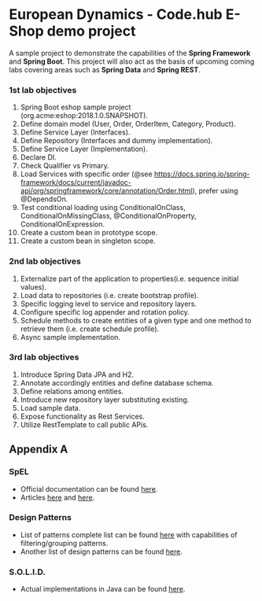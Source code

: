 # European Dynamics - Code.hub E-Shop demo project
A sample project to demonstrate the capabilities of the **Spring Framework** and **Spring Boot**. This project will also act as the basis of upcoming coming labs covering areas such as **Spring Data** and **Spring REST**.

###  1st lab objectives
1. Spring Boot eshop sample project (org.acme:eshop:2018.1.0.SNAPSHOT).
2. Define domain model (User, Order, OrderItem, Category, Product).
3. Define Service Layer (Interfaces).
4. Define Repository (Interfaces and dummy implementation).
5. Define Service Layer (Implementation).
6. Declare DI.
7. Check Qualifier vs Primary.
8. Load Services with specific order (@see https://docs.spring.io/spring-framework/docs/current/javadoc-api/org/springframework/core/annotation/Order.html), prefer using @DependsOn.
9. Test conditional loading using ConditionalOnClass, ConditionalOnMissingClass, @ConditionalOnProperty, ConditionalOnExpression.
10. Create a custom bean in prototype scope.
11. Create a custom bean in singleton scope.

###  2nd lab objectives
1. Externalize part of the application to properties(i.e. sequence initial values).
2. Load data to repositories (i.e. create bootstrap profile).
3. Specific logging level to service and repository layers.
4. Configure specific log appender and rotation policy.
5. Schedule methods to create entities of a given type and one method to retrieve them (i.e. create schedule profile).
6. Async sample implementation.

###  3rd lab objectives
1. Introduce Spring Data JPA and H2.
2. Annotate accordingly entities and define database schema.
3. Define relations among entities.
4. Introduce new repository layer substituting existing.
5. Load sample data.
6. Expose functionality as Rest Services.
7. Utilize RestTemplate to call public APis.


##  Appendix A
### SpEL
- Official documentation can be found [here](https://docs.spring.io/spring/docs/current/spring-framework-reference/core.html#expressions).
- Articles [here](
...https://dzone.com/articles/learn-spring-expression-language-with) and [here](https://www.baeldung.com/spring-expression-language).

### Design Patterns
- List of patterns complete list can be found [here](https://java-design-patterns.com/patterns/) with capabilities of filtering/grouping patterns.
- Another list of design patterns can be found [here](https://www.javatpoint.com/design-patterns-in-java).

### S.O.L.I.D.
- Actual implementations in Java can be found [here](https://howtodoinjava.com/best-practices/5-class-design-principles-solid-in-java/).

